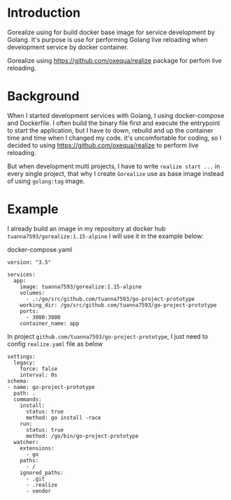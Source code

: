 # Introduction
Gorealize using for build docker base image for service development by Golang.
It's purpose is use for performing Golang live reloading when development service by docker container.

Gorealize using https://github.com/oxequa/realize package for perfom live reloading.

# Background
When I started development services with Golang, I using docker-compose and Dockerfile. I often build the binary file first and execute the entrypoint to start the application, but I have to down, rebuild and up the container time and time when I changed my code.
it's uncomfortable for coding, so I decided to using https://github.com/oxequa/realize to perform live reloading.

But when development multi projects, I have to write `realize start ...` in every single project, that why I create `Gorealize` use as base image instead of using `golang:tag` image.

# Example
I already build an image in my repository at docker hub `tuanna7593/gorealize:1.15-alpine`
I will use it in the example below:

docker-compose.yaml
```
version: "3.5"

services:
  app:
    image: tuanna7593/gorealize:1.15-alpine
    volumes:
      - .:/go/src/github.com/tuanna7593/go-project-prototype
    working_dir: /go/src/github.com/tuanna7593/go-project-prototype
    ports:
      - 3000:3000
    container_name: app
```

In project `github.com/tuanna7593/go-project-prototype`, I just need to config `realize.yaml` file as below
```
settings:
  legacy:
    force: false
    interval: 0s
schema:
- name: go-project-prototype
  path: .
  commands:
    install:
      status: true
      method: go install -race
    run:
      status: true
      method: /go/bin/go-project-prototype
  watcher:
    extensions:
      - go
    paths:
      - /
    ignored_paths:
      - .git
      - .realize
      - vendor
```